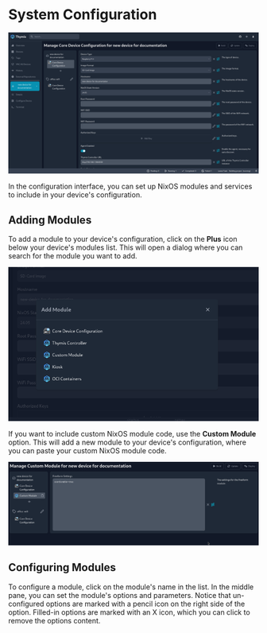 # System Configuration

![Configuration](./device-configuration.png)

In the configuration interface, you can set up NixOS modules and services to include in your device's configuration.

## Adding Modules

To add a module to your device's configuration, click on the **Plus** icon below your device's modules list. This will open a dialog where you can search for the module you want to add.

![Add Module](./add-module.png)

If you want to include custom NixOS module code, use the **Custom Module** option.
This will add a new module to your device's configuration, where you can paste your custom NixOS module code.

![Custom Module](./custom-module.png)

## Configuring Modules

To configure a module, click on the module's name in the list.
In the middle pane, you can set the module's options and parameters.
Notice that un-configured options are marked with a pencil icon on the right side of the option.
Filled-in options are marked with an X icon, which you can click to remove the options content.
